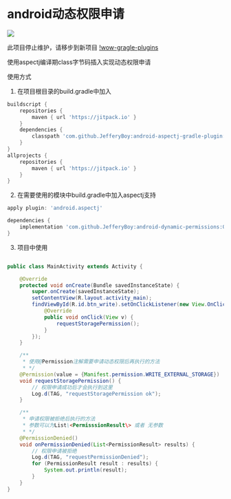 # android动态权限申请

[![](https://jitpack.io/v/JefferyBoy/dpermission.svg)](https://jitpack.io/#JefferyBoy/dpermission)

此项目停止维护，请移步到新项目 [!wow-gragle-plugins](https://github.com/JefferyBoy/wow-gragle-plugins/)

使用aspectj编译期class字节码插入实现动态权限申请

使用方式

1. 在项目根目录的build.gradle中加入

```gradle
buildscript {
    repositories {
        maven { url 'https://jitpack.io' }
    }
    dependencies {
        classpath 'com.github.JefferyBoy:android-aspectj-gradle-plugin:1.0.3'
    }
}
allprojects {
    repositories {
        maven { url 'https://jitpack.io' }
    }
}
```

2. 在需要使用的模块中build.gradle中加入aspectj支持

```gradle
apply plugin: 'android.aspectj'

dependencies {
    implementation 'com.github.JefferyBoy:android-dynamic-permissions:0.1.3'
}
```

3. 项目中使用

```java

public class MainActivity extends Activity {

    @Override
    protected void onCreate(Bundle savedInstanceState) {
        super.onCreate(savedInstanceState);
        setContentView(R.layout.activity_main);
        findViewById(R.id.btn_write).setOnClickListener(new View.OnClickListener() {
            @Override
            public void onClick(View v) {
                requestStoragePermission();
            }
        });
    }

    /**
     * 使用@Permission注解需要申请动态权限后再执行的方法
     * */
    @Permission(value = {Manifest.permission.WRITE_EXTERNAL_STORAGE})
    void requestStoragePermission() {
        // 权限申请成功后才会执行到这里
        Log.d(TAG, "requestStoragePermission ok");
    }

    /**
     * 申请权限被拒绝后执行的方法
     * 参数可以为List\<PermisssionResult\> 或者 无参数 
     * */
    @PermissionDenied()
    void onPermissionDenied(List<PermissionResult> results) {
        // 权限申请被拒绝
        Log.d(TAG, "requestPermissionDenied");
        for (PermissionResult result : results) {
            System.out.println(result);
        }
    }
}

```
